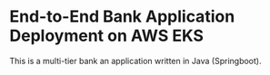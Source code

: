 # End-to-End Bank Application Deployment on AWS EKS


This is a multi-tier bank an application written in Java (Springboot).
